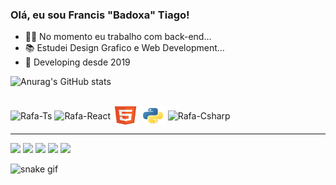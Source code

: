 ### Olá, eu sou Francis "Badoxa" Tiago!

- 👨‍💻 No momento eu trabalho com back-end...
- 📚 Estudei Design Grafico e Web Development...
- 🧠 Developing desde 2019

![Anurag's GitHub stats](https://github-readme-stats.vercel.app/api?username=BadoxaDev&show_icons=true&theme=chartreuse-dark)


<div style="display: inline_block"><br>
  <img align="center" alt="Rafa-Ts" height="30" width="40" src=https://img.shields.io/badge/Lua-2C2D72?style=for-the-badge&logo=lua&logoColor=white>
  <img align="center" alt="Rafa-React" height="30" width="40" src=https://img.shields.io/badge/MySQL-00000F?style=for-the-badge&logo=mysql&logoColor=white>
  <img align="center" alt="Rafa-HTML" height="30" width="40" src="https://raw.githubusercontent.com/devicons/devicon/master/icons/html5/html5-original.svg">
  <img align="center" alt="Rafa-Python" height="30" width="40" src="https://raw.githubusercontent.com/devicons/devicon/master/icons/python/python-original.svg">
  <img align="center" alt="Rafa-Csharp" height="30" width="40" src=https://img.shields.io/badge/Ruby-CC342D?style=for-the-badge&logo=ruby&logoColor=white>
 
</div>



-------------------------------

<div> 

  
  
  
  
  <a href="https://www.youtube.com/c/KenshiroPVP" target="_blank"><img src="https://img.shields.io/badge/YouTube-FF0000?style=for-the-badge&logo=youtube&logoColor=white" target="_blank"></a>
  <a href="https://instagram.com/putchiquiz" target="_blank"><img src="https://img.shields.io/badge/-Instagram-%23E4405F?style=for-the-badge&logo=instagram&logoColor=white" target="_blank"></a>
 	<a href="https://www.twitch.tv/https://www.twitch.tv/thomazorp" target="_blank"><img src="https://img.shields.io/badge/Twitch-9146FF?style=for-the-badge&logo=twitch&logoColor=white" target="_blank"></a>
 <a href="https://discord.gg/sxh4X4BBHY" target="_blank"><img src="https://img.shields.io/badge/Discord-7289DA?style=for-the-badge&logo=discord&logoColor=white" target="_blank"></a> 
  <a href = "mailto:badoxadev@gmail.com"><img src="https://img.shields.io/badge/-Gmail-%23333?style=for-the-badge&logo=gmail&logoColor=white" target="_blank"></a>
 
  
</div>

![snake gif](https://github.com/SEU_USUARIO/SEU_REPOSITORIO/blob/output/github-contribution-grid-snake.svg)


